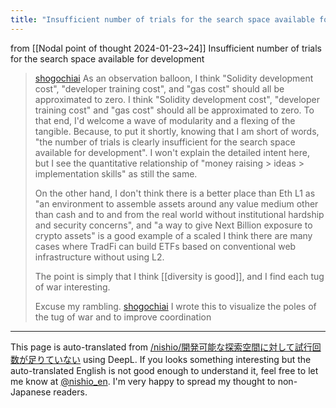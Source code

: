 ```yaml
---
title: "Insufficient number of trials for the search space available for development"
---
```


from  [[Nodal point of thought 2024-01-23~24]]
Insufficient number of trials for the search space available for development
> [shogochiai](https://twitter.com/shogochiai/status/1750330302898274602) As an observation balloon, I think "Solidity development cost", "developer training cost", and "gas cost" should all be approximated to zero. I think "Solidity development cost", "developer training cost" and "gas cost" should all be approximated to zero. To that end, I'd welcome a wave of modularity and a flexing of the tangible. Because, to put it shortly, knowing that I am short of words, "the number of trials is clearly insufficient for the search space available for development". I won't explain the detailed intent here, but I see the quantitative relationship of "money raising > ideas > implementation skills" as still the same.
>
>  On the other hand, I don't think there is a better place than Eth L1 as "an environment to assemble assets around any value medium other than cash and to and from the real world without institutional hardship and security concerns", and "a way to give Next Billion exposure to crypto assets" is a good example of a scaled I think there are many cases where TradFi can build ETFs based on conventional web infrastructure without using L2.
>
>  The point is simply that I think [[diversity is good]], and I find each tug of war interesting.
>
>  Excuse my rambling.
> [shogochiai](https://twitter.com/shogochiai/status/1750330950091952405) I wrote this to visualize the poles of the tug of war and to improve coordination


---
This page is auto-translated from [/nishio/開発可能な探索空間に対して試行回数が足りていない](https://scrapbox.io/nishio/開発可能な探索空間に対して試行回数が足りていない) using DeepL. If you looks something interesting but the auto-translated English is not good enough to understand it, feel free to let me know at [@nishio_en](https://twitter.com/nishio_en). I'm very happy to spread my thought to non-Japanese readers.